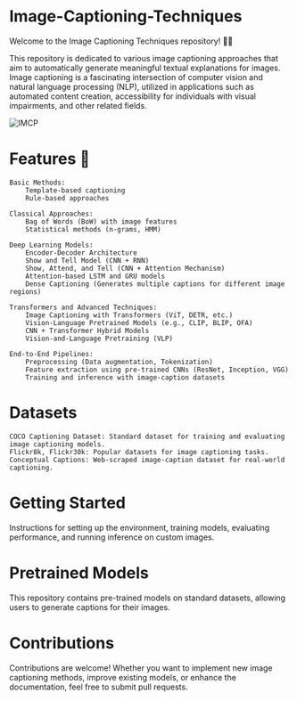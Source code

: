 # Image-Captioning-Techniques

Welcome to the Image Captioning Techniques repository! 📸📝

This repository is dedicated to various image captioning approaches that aim to automatically generate meaningful textual explanations for images. Image captioning is a fascinating intersection of computer vision and natural language processing (NLP), utilized in applications such as automated content creation, accessibility for individuals with visual impairments, and other related fields.


![IMCP](https://media.springernature.com/lw1200/springer-static/image/art%3A10.1007%2Fs13218-020-00679-2/MediaObjects/13218_2020_679_Fig2_HTML.png)


# Features 🚀

    Basic Methods:
        Template-based captioning
        Rule-based approaches

    Classical Approaches:
        Bag of Words (BoW) with image features
        Statistical methods (n-grams, HMM)

    Deep Learning Models:
        Encoder-Decoder Architecture
        Show and Tell Model (CNN + RNN)
        Show, Attend, and Tell (CNN + Attention Mechanism)
        Attention-based LSTM and GRU models
        Dense Captioning (Generates multiple captions for different image regions)

    Transformers and Advanced Techniques:
        Image Captioning with Transformers (ViT, DETR, etc.)
        Vision-Language Pretrained Models (e.g., CLIP, BLIP, OFA)
        CNN + Transformer Hybrid Models
        Vision-and-Language Pretraining (VLP)

    End-to-End Pipelines:
        Preprocessing (Data augmentation, Tokenization)
        Feature extraction using pre-trained CNNs (ResNet, Inception, VGG)
        Training and inference with image-caption datasets

# Datasets

    COCO Captioning Dataset: Standard dataset for training and evaluating image captioning models.
    Flickr8k, Flickr30k: Popular datasets for image captioning tasks.
    Conceptual Captions: Web-scraped image-caption dataset for real-world captioning.

# Getting Started

Instructions for setting up the environment, training models, evaluating performance, and running inference on custom images.

# Pretrained Models

This repository contains pre-trained models on standard datasets, allowing users to generate captions for their images.

# Contributions

Contributions are welcome! Whether you want to implement new image captioning methods, improve existing models, or enhance the documentation, feel free to submit pull requests.
